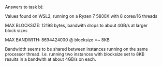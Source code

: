 Answers to task b):

Values found on WSL2, running on a Ryzen 7 5800X with 8 cores/16 threads

MAX BLOCKSIZE:  12198 bytes, bandwith drops to about 4GB/s at larger block sizes

MAX BANDWITH:   8694424000 @ blocksize =~ 8KB

Bandwidth seems to be shared between instances running on the same processor thread. I.e. running two instances with blocksize set to 8KB results in a bandwith at about 4GB/s on each.